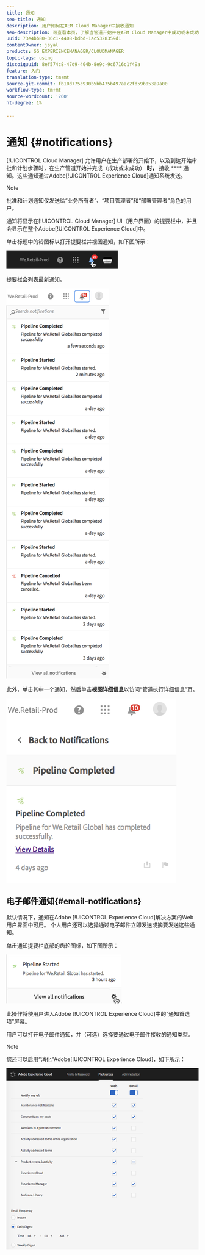 ```yaml
---
title: 通知
seo-title: 通知
description: 用户如何在AEM Cloud Manager中接收通知
seo-description: 可查看本页，了解当管道开始并在AEM Cloud Manager中成功或未成功完成时，用户如何接收通知。
uuid: 73e4bb80-36c1-4408-bdbd-1ac5328359d1
contentOwner: jsyal
products: SG_EXPERIENCEMANAGER/CLOUDMANAGER
topic-tags: using
discoiquuid: 8ef574c8-47d9-404b-8e9c-9c6716c1f49a
feature: 入门
translation-type: tm+mt
source-git-commit: fb10d775c930b5bb475b497aac2fd59b053a9a00
workflow-type: tm+mt
source-wordcount: '260'
ht-degree: 1%

---
```



# 通知 {#notifications}

[!UICONTROL Cloud Manager] 允许用户在生产部署的开始下，以及到达开始审批和计划步骤时，在生产管道开始并完成（成功或未成功） **时，** 接收 **** 通知。这些通知通过Adobe[!UICONTROL Experience Cloud]通知系统发送。

>[!NOTE]
>
>批准和计划通知仅发送给“业务所有者”、“项目管理者”和“部署管理者”角色的用户。

通知将显示在[!UICONTROL Cloud Manager] UI（用户界面）的提要栏中，并且会显示在整个Adobe[!UICONTROL Experience Cloud]中。

单击标题中的铃图标以打开提要栏并视图通知，如下图所示：

![](assets/image2018-7-12_11-52-40.png)

提要栏会列表最新通知。

![](assets/screen_shot_2018-07-20at91406pm.png)

此外，单击其中一个通知，然后单击&#x200B;**视图详细信息**&#x200B;以访问“管道执行详细信息”页。

![](assets/screen_shot_2018-08-14at43503pm.png)

## 电子邮件通知{#email-notifications}

默认情况下，通知在Adobe [!UICONTROL Experience Cloud]解决方案的Web用户界面中可用。 个人用户还可以选择通过电子邮件立即发送或摘要发送这些通知。

单击通知提要栏底部的齿轮图标，如下图所示：

![](assets/image2018-7-12_12-8-19.png)

此操作将使用户进入Adobe [!UICONTROL Experience Cloud]中的“通知首选项”屏幕。

用户可以打开电子邮件通知，并（可选）选择要通过电子邮件接收的通知类型。

>[!NOTE]
>
>您还可以启用“消化”Adobe[!UICONTROL Experience Cloud]，如下所示：

![](assets/image2018-7-12_12-10-51.png)
